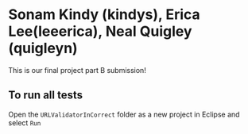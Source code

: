 # Sonam Kindy (kindys), Erica Lee(leeerica), Neal Quigley (quigleyn)

This is our final project part B submission!

## To run all tests 

Open the `URLValidatorInCorrect` folder as a new project in Eclipse and select `Run`

